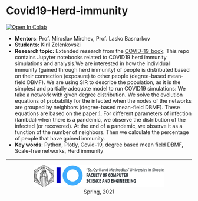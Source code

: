 # Covid19-Herd-immunity
[![Open In Colab](https://colab.research.google.com/assets/colab-badge.svg)](https://colab.research.google.com/drive/1KMBSnVl7lH0mtuMnhX74D9xIPHC5Uv4g?usp=sharing)

- **Mentors**: Prof. Miroslav Mirchev, Prof. Lasko Basnarkov
- **Students:** Kiril Zelenkovski
- **Research topic:** Extended research from the [COVID-19_book](https://zelenkastiot.github.io/COVID-19_book/intro): This repo contains Jupyter notebooks related to COVID19 herd immunity simulations and analysis.We are interested in how the individual immunity (gained through herd immunity) of people is distributed based on their connection (exposure) to other people (degree-based mean-field DBMF). We are using SIR to describe the population, as it is the simplest and partially adequate model to run COVID19 simulations:
 We take a network with given degree distribution. We solve the evolution equations of probability for the infected when the nodes of the networks are grouped by neighbors (degree-based mean-field DBMF). These equations are based on the paper [1](). For different parameters of infection (lambda) when there is a pandemic, we observe the distribution of the infected (or recovered). At the end of a pandemic, we observe it as a function of the number of neighbors. Then we calculate the percentage of people that have gained immunity.
- **Key words**: Python, Plotly, Covid-19, degree based mean field DBMF, Scale-free networks, Herd immunity

<hr>
<p align="center">
<img src="https://raw.githubusercontent.com/zelenelez/images/master/finki.jpg" width=70%;></img> <br>
Spring, 2021
</p>

